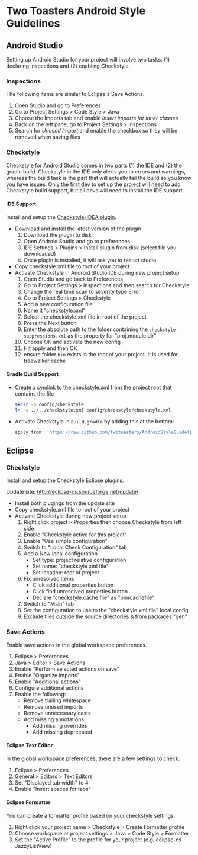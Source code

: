# Two Toasters Android Style Guidelines

## Android Studio

Setting up Android Studio for your project will involve two tasks: (1) declaring inspections and (2) enabling Checkstyle.

### Inspections

The following items are similar to Eclipse's Save Actions.

1. Open Studio and go to Preferences
2. Go to Project Settings > Code Style > Java
3. Choose the Imports tab and enable *Insert imports for inner classes*
4. Back on the left pane, go to Project Settings > Inspections
5. Search for *Unused Import* and enable the checkbox so they will be removed when saving files

### Checkstyle

Checkstyle for Android Studio comes in two parts (1) the IDE and (2) the gradle build. Checkstyle in the IDE only alerts you to errors and warnings, whereas the build task is the part that will actually fail the build so you know you have issues. Only the first dev to set up the project will need to add Checkstyle build support, but all devs will need to install the IDE support.

#### IDE Support

Install and setup the [Checkstyle-IDEA plugin](http://plugins.jetbrains.com/plugin/1065).

- Download and install the latest version of the plugin
	1. Download the plugin to disk
	2. Open Android Studio and go to preferences
	3. IDE Settings > Plugins > Install plugin from disk (select file you downloaded)
	4. Once plugin is installed, it will ask you to restart studio
- Copy checkstyle.xml file to root of your project
- Activate Checkstyle in Android Studio IDE during new project setup
	1. Open Studio and go back to Preferences
	2. Go to Project Settings > Inspections and then search for Checkstyle
	3. Change the real time scan to severity type Error
	4. Go to Project Settings > Checkstyle
	5. Add a new configuration file
	6. Name it "checkstyle.xml"
	7. Select the checkstyle.xml file in root of the project
	8. Press the Next button
	9. Enter the absolute path to the folder containing the `checkstyle-suppressions.xml` as the property for "proj.module.dir"
	10. Choose OK and activate the new config
	11. Hit apply and then OK
	12. ensure folder `bin` exists in the root of your project. It is used for treewalker cache

#### Gradle Build Support

- Create a symlink to the checkstyle.xml from the project root that contains the file

    ```bash
    mkdir -p config/checkstyle  
    ln -s ../../checkstyle.xml config/checkstyle/checkstyle.xml
    ```

- Activate Checkstyle in `build.gradle` by adding this at the bottom:

    ```groovy
    apply from: 'https://raw.github.com/twotoasters/AndroidStyleGuidelines/master/checkstyle.gradle'
    ```

## Eclipse

### Checkstyle

Install and setup the Checkstyle Eclipse plugins.
	
Update site: <http://eclipse-cs.sourceforge.net/update/>
	
- Install both plugings from the update site
- Copy checkstyle.xml file to root of your project
- Activate Checkstyle during new project setup
	1. Right click project > Properties then choose Checkstyle from left side
	2. Enable "Checkstyle active for this project"
	3. Enable "Use simple configuration"
	4. Switch to "Local Check Configuration" tab
	5. Add a New local configuration
		- Set type: project relative configuration
		- Set name: "checkstyle xml file"
		- Set location: root of project
	6. Fix unresolved items
		- Click additional properties button
		- Click find unresolved properties button
		- Declare "checkstyle.cache.file" as "bin/cachefile"
	7. Switch to "Main" tab
	8. Set the configuration to use to the "checkstyle xml file" local config
	9. Exclude files outside the source directories & from packages "gen"

### Save Actions

Enable save actions in the global workspace preferences.

1. Eclipse > Preferences
2. Java > Editor > Save Actions
3. Enable "Perform selected actions on save"
4. Enable "Organize imports"
5. Enable "Additional actions"
6. Configure additional actions
7. Enable the following:
	- Remove trailing whitespace
	- Remove unused imports
	- Remove unnecessary casts
	- Add missing annotations
		- Add missing overrides
		- Add missing deprecated

#### Eclipse Text Editor

In the global workspace preferences, there are a few settings to check.

1. Eclipse > Preferences
2. General > Editors > Text Editors
3. Set "Displayed tab width" to 4
4. Enable "Insert spaces for tabs"

#### Eclipse Formatter

You can create a formatter profile based on your checkstyle settings.

1. Right click your project name > Checkstyle > Create Formatter profile
2. Choose workspace or project settings > Java > Code Style > Formatter
3. Set the "Active Profile" to the profile for your project (e.g. eclipse-cs JazzyListView)
